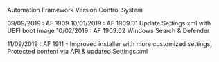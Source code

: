Automation Framework Version Control System

09/09/2019 : AF 1909
10/01/2019 : AF 1909.01 Update Settings.xml with UEFI boot image
10/02/2019 : AF 1909.02 Windows Search & Defender

11/09/2019 : AF 1911 - Improved installer with more customized settings, Protected content via API & updated Settings.xml
